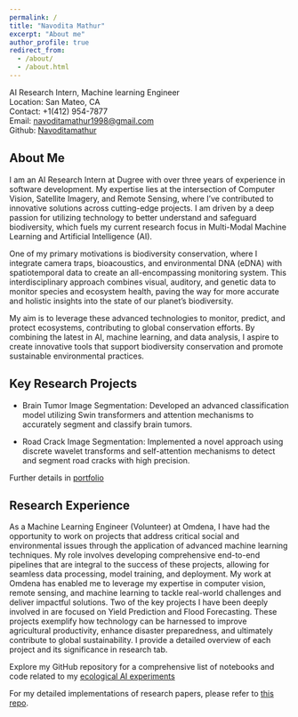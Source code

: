 ```yaml
---
permalink: /
title: "Navodita Mathur"
excerpt: "About me"
author_profile: true
redirect_from: 
  - /about/
  - /about.html
---
```


AI Research Intern, Machine learning Engineer<br/>
Location: San Mateo, CA<br/>
Contact: +1(412) 954-7877<br/>
Email: navoditamathur1998@gmail.com<br/>
Github: [Navoditamathur](https://github.com/Navoditamathur)

About Me
------
I am an AI Research Intern at Dugree with over three years of experience in software development. My expertise lies at the intersection of Computer Vision, Satellite Imagery, and Remote Sensing, where I’ve contributed to innovative solutions across cutting-edge projects. I am driven by a deep passion for utilizing technology to better understand and safeguard biodiversity, which fuels my current research focus in Multi-Modal Machine Learning and Artificial Intelligence (AI).

One of my primary motivations is biodiversity conservation, where I integrate camera traps, bioacoustics, and environmental DNA (eDNA) with spatiotemporal data to create an all-encompassing monitoring system. This interdisciplinary approach combines visual, auditory, and genetic data to monitor species and ecosystem health, paving the way for more accurate and holistic insights into the state of our planet’s biodiversity.

My aim is to leverage these advanced technologies to monitor, predict, and protect ecosystems, contributing to global conservation efforts. By combining the latest in AI, machine learning, and data analysis, I aspire to create innovative tools that support biodiversity conservation and promote sustainable environmental practices.

Key Research Projects
------

- Brain Tumor Image Segmentation:
Developed an advanced classification model utilizing Swin transformers and attention mechanisms to accurately segment and classify brain tumors.

- Road Crack Image Segmentation:
Implemented a novel approach using discrete wavelet transforms and self-attention mechanisms to detect and segment road cracks with high precision.

Further details in [portfolio](https://navoditamathur.github.io/portfolio/)

Research Experience 
----

As a Machine Learning Engineer (Volunteer) at Omdena, I have had the opportunity to work on projects that address critical social and environmental issues through the application of advanced machine learning techniques. My role involves developing comprehensive end-to-end pipelines that are integral to the success of these projects, allowing for seamless data processing, model training, and deployment. My work at Omdena has enabled me to leverage my expertise in computer vision, remote sensing, and machine learning to tackle real-world challenges and deliver impactful solutions. Two of the key projects I have been deeply involved in are focused on Yield Prediction and Flood Forecasting. These projects exemplify how technology can be harnessed to improve agricultural productivity, enhance disaster preparedness, and ultimately contribute to global sustainability. I provide a detailed overview of each project and its significance in research tab.

Explore my GitHub repository for a comprehensive list of notebooks and code related to my [ecological AI experiments](https://github.com/Navoditamathur/EcologicalAI_Experiments)

For my detailed implementations of research papers, please refer to [this repo](https://github.com/Navoditamathur/research_papers_implementation).
